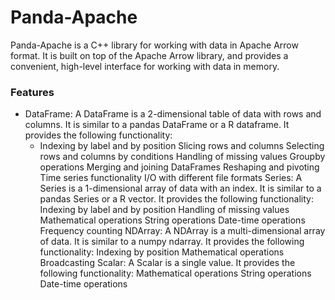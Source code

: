 # Panda-Apache
Panda-Apache is a C++ library for working with data in Apache Arrow format. It is built on top of the Apache Arrow library, and provides a convenient, high-level interface for working with data in memory.

### Features
* DataFrame: A DataFrame is a 2-dimensional table of data with rows and columns. It is similar to a pandas DataFrame or a R dataframe. It provides the following functionality:
    * Indexing by label and by position
Slicing rows and columns
Selecting rows and columns by conditions
Handling of missing values
Groupby operations
Merging and joining DataFrames
Reshaping and pivoting
Time series functionality
I/O with different file formats
Series: A Series is a 1-dimensional array of data with an index. It is similar to a pandas Series or a R vector. It provides the following functionality:
Indexing by label and by position
Handling of missing values
Mathematical operations
String operations
Date-time operations
Frequency counting
NDArray: A NDArray is a multi-dimensional array of data. It is similar to a numpy ndarray. It provides the following functionality:
Indexing by position
Mathematical operations
Broadcasting
Scalar: A Scalar is a single value. It provides the following functionality:
Mathematical operations
String operations
Date-time operations
